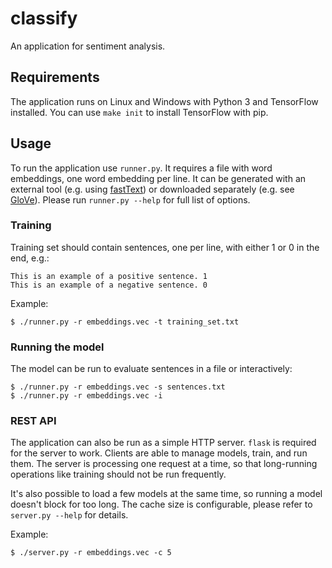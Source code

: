# classify
An application for sentiment analysis.

## Requirements
The application runs on Linux and Windows with Python 3 and TensorFlow installed. You can use `make init` to install TensorFlow with pip.

## Usage
To run the application use `runner.py`. It requires a file with word embeddings, one word embedding per line. It can be generated with an external tool (e.g. using [fastText](https://github.com/facebookresearch/fastText)) or downloaded separately (e.g. see [GloVe](https://github.com/stanfordnlp/GloVe)).
Please run `runner.py --help` for full list of options.

### Training
Training set should contain sentences, one per line, with either 1 or 0 in the end, e.g.:
```
This is an example of a positive sentence. 1
This is an example of a negative sentence. 0
```

Example:
```
$ ./runner.py -r embeddings.vec -t training_set.txt
```

### Running the model
The model can be run to evaluate sentences in a file or interactively:
```
$ ./runner.py -r embeddings.vec -s sentences.txt
$ ./runner.py -r embeddings.vec -i
```

### REST API
The application can also be run as a simple HTTP server. `flask` is required for the server to work. Clients are able to manage models, train, and run them. The server is processing one request at a time, so that long-running operations like training should not be run frequently.

It's also possible to load a few models at the same time, so running a model doesn't block for too long. The cache size is configurable, please refer to `server.py --help` for details.

Example:
```
$ ./server.py -r embeddings.vec -c 5
```
